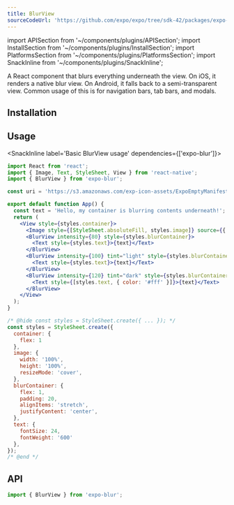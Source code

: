 ```yaml
---
title: BlurView
sourceCodeUrl: 'https://github.com/expo/expo/tree/sdk-42/packages/expo-blur'
---
```


import APISection from '~/components/plugins/APISection';
import InstallSection from '~/components/plugins/InstallSection';
import PlatformsSection from '~/components/plugins/PlatformsSection';
import SnackInline from '~/components/plugins/SnackInline';

A React component that blurs everything underneath the view. On iOS, it renders a native blur view. On Android, it falls back to a semi-transparent view. Common usage of this is for navigation bars, tab bars, and modals.

<PlatformsSection android emulator ios simulator web />

## Installation

<InstallSection packageName="expo-blur" />

## Usage

<SnackInline label='Basic BlurView usage' dependencies={['expo-blur']}>

```jsx
import React from 'react';
import { Image, Text, StyleSheet, View } from 'react-native';
import { BlurView } from 'expo-blur';

const uri = 'https://s3.amazonaws.com/exp-icon-assets/ExpoEmptyManifest_192.png';

export default function App() {
  const text = 'Hello, my container is blurring contents underneath!';
  return (
    <View style={styles.container}>
      <Image style={[StyleSheet.absoluteFill, styles.image]} source={{ uri }} />
      <BlurView intensity={80} style={styles.blurContainer}>
        <Text style={styles.text}>{text}</Text>
      </BlurView>
      <BlurView intensity={100} tint="light" style={styles.blurContainer}>
        <Text style={styles.text}>{text}</Text>
      </BlurView>
      <BlurView intensity={120} tint="dark" style={styles.blurContainer}>
        <Text style={[styles.text, { color: '#fff' }]}>{text}</Text>
      </BlurView>
    </View>
  );
}

/* @hide const styles = StyleSheet.create({ ... }); */
const styles = StyleSheet.create({
  container: {
    flex: 1
  },
  image: {
    width: '100%',
    height: '100%',
    resizeMode: 'cover',
  },
  blurContainer: {
    flex: 1,
    padding: 20,
    alignItems: 'stretch',
    justifyContent: 'center',
  },
  text: {
    fontSize: 24,
    fontWeight: '600'
  },
});
/* @end */
```

</SnackInline>

## API

```js
import { BlurView } from 'expo-blur';
```

<APISection packageName="expo-blur" />
